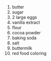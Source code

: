 1. butter
2. sugar
3. 2 large eggs
4. vanilla extract
5. flour
6. cocoa powder
7. baking soda
8. salt
9. buttermilk 
10. red food coloring
